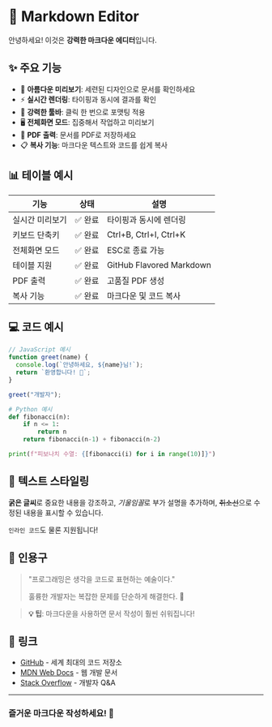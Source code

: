 # 📝 Markdown Editor

안녕하세요! 이것은 **강력한 마크다운 에디터**입니다.

## ✨ 주요 기능

- 🎨 **아름다운 미리보기**: 세련된 디자인으로 문서를 확인하세요
- ⚡ **실시간 렌더링**: 타이핑과 동시에 결과를 확인
- 🔧 **강력한 툴바**: 클릭 한 번으로 포맷팅 적용
- 🖥️ **전체화면 모드**: 집중해서 작업하고 미리보기
- 📄 **PDF 출력**: 문서를 PDF로 저장하세요
- 📋 **복사 기능**: 마크다운 텍스트와 코드를 쉽게 복사

## 📊 테이블 예시

| 기능 | 상태 | 설명 |
|------|------|------|
| 실시간 미리보기 | ✅ 완료 | 타이핑과 동시에 렌더링 |
| 키보드 단축키 | ✅ 완료 | Ctrl+B, Ctrl+I, Ctrl+K |
| 전체화면 모드 | ✅ 완료 | ESC로 종료 가능 |
| 테이블 지원 | ✅ 완료 | GitHub Flavored Markdown |
| PDF 출력 | ✅ 완료 | 고품질 PDF 생성 |
| 복사 기능 | ✅ 완료 | 마크다운 및 코드 복사 |

## 💻 코드 예시

```javascript
// JavaScript 예시
function greet(name) {
  console.log(`안녕하세요, ${name}님!`);
  return `환영합니다! 🎉`;
}

greet("개발자");
```

```python
# Python 예시
def fibonacci(n):
    if n <= 1:
        return n
    return fibonacci(n-1) + fibonacci(n-2)

print(f"피보나치 수열: {[fibonacci(i) for i in range(10)]}")
```

## 📝 텍스트 스타일링

**굵은 글씨**로 중요한 내용을 강조하고, *기울임꼴*로 부가 설명을 추가하며, ~~취소선~~으로 수정된 내용을 표시할 수 있습니다.

`인라인 코드`도 물론 지원됩니다!

## 💬 인용구

> "프로그래밍은 생각을 코드로 표현하는 예술이다."
> 
> 훌륭한 개발자는 복잡한 문제를 단순하게 해결한다. 💭

> **💡 팁**: 마크다운을 사용하면 문서 작성이 훨씬 쉬워집니다!

## 🔗 링크

- [GitHub](https://github.com) - 세계 최대의 코드 저장소
- [MDN Web Docs](https://developer.mozilla.org) - 웹 개발 문서
- [Stack Overflow](https://stackoverflow.com) - 개발자 Q&A

---

### 즐거운 마크다운 작성하세요! 🚀
